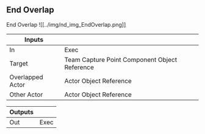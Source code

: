 ## End Overlap
End Overlap
![[../img/nd_img_EndOverlap.png]]

|Inputs||
|--|--|
| In | Exec |
| Target | Team Capture Point Component Object Reference |
| Overlapped Actor | Actor Object Reference |
| Other Actor | Actor Object Reference |

|Outputs||
|--|--|
| Out | Exec |
